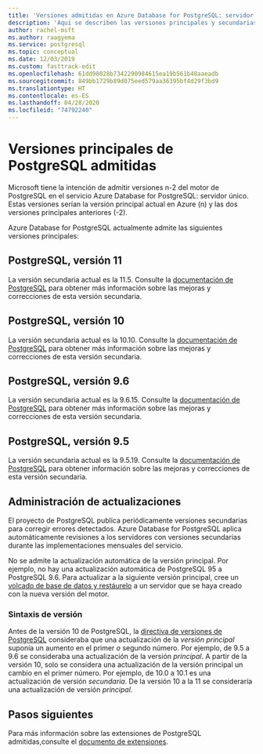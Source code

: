 ```yaml
---
title: 'Versiones admitidas en Azure Database for PostgreSQL: servidor único'
description: 'Aquí se describen las versiones principales y secundarias de Postgres admitidas en Azure Database for PostgreSQL: servidor único.'
author: rachel-msft
ms.author: raagyema
ms.service: postgresql
ms.topic: conceptual
ms.date: 12/03/2019
ms.custom: fasttrack-edit
ms.openlocfilehash: 61dd98028b7342290984615ea19b561b48aaeadb
ms.sourcegitcommit: 849bb1729b89d075eed579aa36395bf4d29f3bd9
ms.translationtype: HT
ms.contentlocale: es-ES
ms.lasthandoff: 04/28/2020
ms.locfileid: "74792240"
---
```

# <a name="supported-postgresql-major-versions"></a>Versiones principales de PostgreSQL admitidas
Microsoft tiene la intención de admitir versiones n-2 del motor de PostgreSQL en el servicio Azure Database for PostgreSQL: servidor único. Estas versiones serían la versión principal actual en Azure (n) y las dos versiones principales anteriores (-2).

Azure Database for PostgreSQL actualmente admite las siguientes versiones principales:

## <a name="postgresql-version-11"></a>PostgreSQL, versión 11
La versión secundaria actual es la 11.5. Consulte la [documentación de PostgreSQL](https://www.postgresql.org/docs/11/static/release-11-5.html) para obtener más información sobre las mejoras y correcciones de esta versión secundaria.

## <a name="postgresql-version-10"></a>PostgreSQL, versión 10
La versión secundaria actual es la 10.10. Consulte la [documentación de PostgreSQL](https://www.postgresql.org/docs/10/static/release-10-10.html) para obtener más información sobre las mejoras y correcciones de esta versión secundaria.

## <a name="postgresql-version-96"></a>PostgreSQL, versión 9.6
La versión secundaria actual es la 9.6.15. Consulte la [documentación de PostgreSQL](https://www.postgresql.org/docs/9.6/static/release-9-6-15.html) para obtener más información sobre las mejoras y correcciones de esta versión secundaria.

## <a name="postgresql-version-95"></a>PostgreSQL, versión 9.5
La versión secundaria actual es la 9.5.19. Consulte la [documentación de PostgreSQL](https://www.postgresql.org/docs/9.5/static/release-9-5-19.html) para obtener información sobre las mejoras y correcciones de esta versión secundaria.

## <a name="managing-upgrades"></a>Administración de actualizaciones
El proyecto de PostgreSQL publica periódicamente versiones secundarias para corregir errores detectados. Azure Database for PostgreSQL aplica automáticamente revisiones a los servidores con versiones secundarias durante las implementaciones mensuales del servicio. 

No se admite la actualización automática de la versión principal. Por ejemplo, no hay una actualización automática de PostgreSQL 95 a PostgreSQL 9.6. Para actualizar a la siguiente versión principal, cree un [volcado de base de datos y restáurelo](./howto-migrate-using-dump-and-restore.md) a un servidor que se haya creado con la nueva versión del motor.

### <a name="version-syntax"></a>Sintaxis de versión
Antes de la versión 10 de PostgreSQL, la [directiva de versiones de PostgreSQL](https://www.postgresql.org/support/versioning/) consideraba que una actualización de la _versión principal_ suponía un aumento en el primer _o_ segundo número. Por ejemplo, de 9.5 a 9.6 se consideraba una actualización de la versión _principal_. A partir de la versión 10, solo se considera una actualización de la versión principal un cambio en el primer número. Por ejemplo, de 10.0 a 10.1 es una actualización de versión _secundaria_. De la versión 10 a la 11 se consideraría una actualización de versión _principal_.

## <a name="next-steps"></a>Pasos siguientes
Para más información sobre las extensiones de PostgreSQL admitidas,consulte el [documento de extensiones](concepts-extensions.md).
